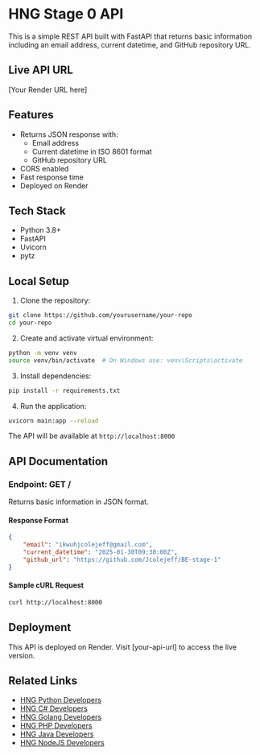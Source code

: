 # HNG Stage 0 API

This is a simple REST API built with FastAPI that returns basic information including an email address, current datetime, and GitHub repository URL.

## Live API URL

[Your Render URL here]

## Features

- Returns JSON response with:
  - Email address
  - Current datetime in ISO 8601 format
  - GitHub repository URL
- CORS enabled
- Fast response time
- Deployed on Render

## Tech Stack

- Python 3.8+
- FastAPI
- Uvicorn
- pytz

## Local Setup

1. Clone the repository:

```bash
git clone https://github.com/yourusername/your-repo
cd your-repo
```

2. Create and activate virtual environment:

```bash
python -m venv venv
source venv/bin/activate  # On Windows use: venv\Scripts\activate
```

3. Install dependencies:

```bash
pip install -r requirements.txt
```

4. Run the application:

```bash
uvicorn main:app --reload
```

The API will be available at `http://localhost:8000`

## API Documentation

### Endpoint: GET /

Returns basic information in JSON format.

#### Response Format

```json
{
	"email": "ikwuhjcolejeff@gmail.com",
	"current_datetime": "2025-01-30T09:30:00Z",
	"github_url": "https://github.com/Jcolejeff/BE-stage-1"
}
```

#### Sample cURL Request

```bash
curl http://localhost:8000
```

## Deployment

This API is deployed on Render. Visit [your-api-url] to access the live version.

## Related Links

- [HNG Python Developers](https://hng.tech/hire/python-developers)
- [HNG C# Developers](https://hng.tech/hire/csharp-developers)
- [HNG Golang Developers](https://hng.tech/hire/golang-developers)
- [HNG PHP Developers](https://hng.tech/hire/php-developers)
- [HNG Java Developers](https://hng.tech/hire/java-developers)
- [HNG NodeJS Developers](https://hng.tech/hire/nodejs-developers)
